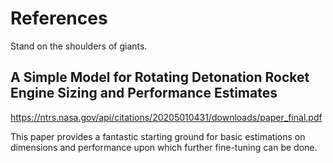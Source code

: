 # References

Stand on the shoulders of giants.

## A Simple Model for Rotating Detonation Rocket Engine Sizing and Performance Estimates

https://ntrs.nasa.gov/api/citations/20205010431/downloads/paper_final.pdf

This paper provides a fantastic starting ground for basic estimations on dimensions and performance upon which further fine-tuning can be done.
